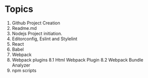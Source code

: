 # Topics

1. Github Project Creation
2. Readme.md
3. Nodejs Project initiation.
4. Editorconfig, Eslint and Stylelint
5. React
6. Babel
7. Webpack
8. Webpack plugins
  8.1 Html Webpack Plugin
  8.2 Webpack Bundle Analyzer
9. npm scripts
